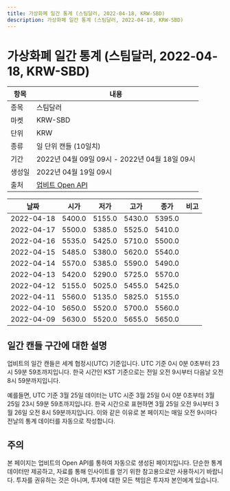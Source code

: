 ```yaml
---
title: 가상화폐 일간 통계 (스팀달러, 2022-04-18, KRW-SBD)
description: 가상화폐 일간 통계 (스팀달러, 2022-04-18, KRW-SBD)
---
```



가상화폐 일간 통계 (스팀달러, 2022-04-18, KRW-SBD)
===

|항목|내용|
|--|--|
|종목|스팀달러|
|마켓|KRW-SBD|
|단위|KRW|
|종류|일 단위 캔들 (10일치)|
|기간|2022년 04월 09일 09시 - 2022년 04월 18일 09시|
|생성일|2022년 04월 19일 09시|
|출처|[업비트 Open API](https://docs.upbit.com)|


|날짜|시가|저가|고가|종가|비고|
|--|--|--|--|--|--|
|2022-04-18|5400.0|5155.0|5430.0|5395.0|    |
|2022-04-17|5500.0|5385.0|5525.0|5410.0|    |
|2022-04-16|5535.0|5425.0|5710.0|5500.0|    |
|2022-04-15|5485.0|5380.0|5620.0|5540.0|    |
|2022-04-14|5570.0|5385.0|5590.0|5490.0|    |
|2022-04-13|5420.0|5290.0|5725.0|5570.0|    |
|2022-04-12|5155.0|5025.0|5455.0|5425.0|    |
|2022-04-11|5560.0|5135.0|5825.0|5155.0|    |
|2022-04-10|5650.0|5520.0|5700.0|5560.0|    |
|2022-04-09|5630.0|5520.0|5655.0|5650.0|    |


일간 캔들 구간에 대한 설명
---


업비트의 일간 캔들은 세계 협정시(UTC) 기준입니다. 
UTC 기준 0시 0분 0초부터 23시 59분 59초까지입니다. 
한국 시간인 KST 기준으로는 전일 오전 9시부터 다음날 오전 8시 59분까지입니다. 


예를들면, UTC 기준 3월 25일 데이터는 UTC 시준 3월 25일 0시 0분 0초부터 3월 25일 23시 59분 59초까지입니다. 
한국 시간으로 표현하면 3월 25일 오전 9시부터 3월 26일 오전 8시 59분까지입니다. 
이와 같은 이유로 본 페이지는 매일 오전 9시마다 전날의 통계 데이터를 자동으로 작성합니다. 


주의
---


본 페이지는 업비트의 Open API를 통하여 자동으로 생성된 페이지입니다. 
단순한 통계 데이터만 제공하고, 자료를 통해 인사이트를 얻기 위한 참고용으로만 사용하시기 바랍니다. 
투자를 권유하는 것은 아니며, 투자에 대한 모든 책임은 투자자 본인에게 있습니다. 
